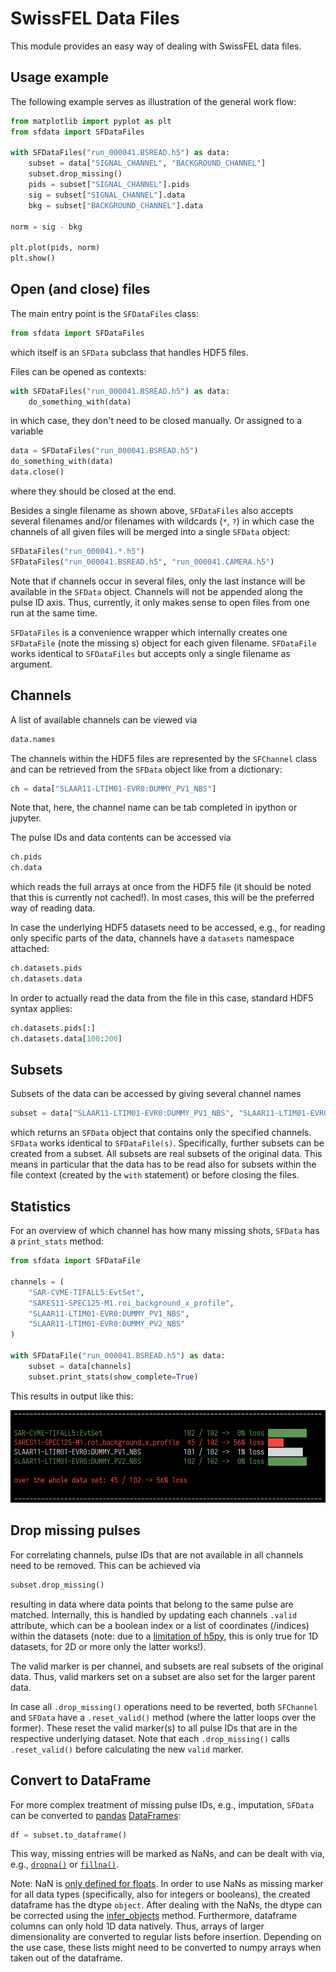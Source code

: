 # SwissFEL Data Files

This module provides an easy way of dealing with SwissFEL data files.

## Usage example

The following example serves as illustration of the general work flow:

```python
from matplotlib import pyplot as plt
from sfdata import SFDataFiles

with SFDataFiles("run_000041.BSREAD.h5") as data:
    subset = data["SIGNAL_CHANNEL", "BACKGROUND_CHANNEL"]
    subset.drop_missing()
    pids = subset["SIGNAL_CHANNEL"].pids
    sig = subset["SIGNAL_CHANNEL"].data
    bkg = subset["BACKGROUND_CHANNEL"].data

norm = sig - bkg

plt.plot(pids, norm)
plt.show()
```

## Open (and close) files

The main entry point is the `SFDataFiles` class:

```python
from sfdata import SFDataFiles
```

which itself is an `SFData` subclass that handles HDF5 files.

Files can be opened as contexts:

```python
with SFDataFiles("run_000041.BSREAD.h5") as data:
    do_something_with(data)
```

in which case, they don't need to be closed manually. Or assigned to a variable

```python
data = SFDataFiles("run_000041.BSREAD.h5")
do_something_with(data)
data.close()
```

where they should be closed at the end.

Besides a single filename as shown above, `SFDataFiles` also accepts several filenames and/or filenames with wildcards (`*`, `?`) in which case the channels of all given files will be merged into a single `SFData` object:

```python
SFDataFiles("run_000041.*.h5")
SFDataFiles("run_000041.BSREAD.h5", "run_000041.CAMERA.h5")
```

Note that if channels occur in several files, only the last instance will be available in the `SFData` object. Channels will not be appended along the pulse ID axis. Thus, currently, it only makes sense to open files from one run at the same time.

`SFDataFiles` is a convenience wrapper which internally creates one `SFDataFile` (note the missing s) object for each given filename. `SFDataFile` works identical to `SFDataFiles` but accepts only a single filename as argument.

## Channels

A list of available channels can be viewed via

```python
data.names
```

The channels within the HDF5 files are represented by the `SFChannel` class and can be retrieved from the `SFData` object like from a dictionary:

```python
ch = data["SLAAR11-LTIM01-EVR0:DUMMY_PV1_NBS"]
```

Note that, here, the channel name can be tab completed in ipython or jupyter.

The pulse IDs and data contents can be accessed via

```python
ch.pids
ch.data
```

which reads the full arrays at once from the HDF5 file (it should be noted that this is currently not cached!). In most cases, this will be the preferred way of reading data.

In case the underlying HDF5 datasets need to be accessed, e.g., for reading only specific parts of the data, channels have a `datasets` namespace attached: 

```python
ch.datasets.pids
ch.datasets.data
```

In order to actually read the data from the file in this case, standard HDF5 syntax applies:

```python
ch.datasets.pids[:]
ch.datasets.data[100:200]
```

## Subsets

Subsets of the data can be accessed by giving several channel names

```python
subset = data["SLAAR11-LTIM01-EVR0:DUMMY_PV1_NBS", "SLAAR11-LTIM01-EVR0:DUMMY_PV2_NBS"]
```

which returns an `SFData` object that contains only the specified channels. `SFData` works identical to `SFDataFile(s)`. Specifically, further subsets can be created from a subset. All subsets are real subsets of the original data. This means in particular that the data has to be read also for subsets within the file context (created by the `with` statement) or before closing the files.

## Statistics

For an overview of which channel has how many missing shots, `SFData` has a `print_stats` method:

```python
from sfdata import SFDataFile

channels = (
    "SAR-CVME-TIFALL5:EvtSet",
    "SARES11-SPEC125-M1.roi_background_x_profile",
	"SLAAR11-LTIM01-EVR0:DUMMY_PV1_NBS",
    "SLAAR11-LTIM01-EVR0:DUMMY_PV2_NBS"
)

with SFDataFile("run_000041.BSREAD.h5") as data:
	subset = data[channels]
	subset.print_stats(show_complete=True)
```

This results in output like this:

![print_stats](docs/figs/print_stats.png)

## Drop missing pulses

For correlating channels, pulse IDs that are not available in all channels need to be removed. This can be achieved via

```python
subset.drop_missing()
```

resulting in data where data points that belong to the same pulse are matched. Internally, this is handled by updating each channels `.valid` attribute, which can be a boolean index or a list of coordinates (/indices) within the datasets (note: due to a [limitation of h5py](https://github.com/h5py/h5py/issues/626), this is only true for 1D datasets, for 2D or more only the latter works!).

The valid marker is per channel, and subsets are real subsets of the original data. Thus, valid markers set on a subset are also set for the larger parent data.

In case all `.drop_missing()` operations need to be reverted, both `SFChannel` and `SFData` have a `.reset_valid()` method (where the latter loops over the former). These reset the valid marker(s) to all pulse IDs that are in the respective underlying dataset. Note that each `.drop_missing()` calls `.reset_valid()` before calculating the new `valid` marker.

## Convert to DataFrame

For more complex treatment of missing pulse IDs, e.g., imputation, `SFData` can be converted to [pandas](https://pandas.pydata.org/) [DataFrames](https://pandas.pydata.org/docs/reference/frame.html):

```python
df = subset.to_dataframe()
```

This way, missing entries will be marked as NaNs, and can be dealt with via, e.g., [`dropna()`](https://pandas.pydata.org/docs/reference/api/pandas.DataFrame.dropna.html) or [`fillna()`](https://pandas.pydata.org/docs/reference/api/pandas.DataFrame.fillna.html).

Note: NaN is [only defined for floats](https://en.wikipedia.org/wiki/NaN). In order to use NaNs as missing marker for all data types (specifically, also for integers or booleans), the created dataframe has the dtype `object`. After dealing with the NaNs, the dtype can be corrected using the [infer_objects](https://pandas.pydata.org/pandas-docs/stable/reference/api/pandas.DataFrame.infer_objects.html) method. Furthermore, dataframe columns can only hold 1D data natively. Thus, arrays of larger dimensionality are converted to regular lists before insertion. Depending on the use case, these lists might need to be converted to numpy arrays when taken out of the dataframe.

